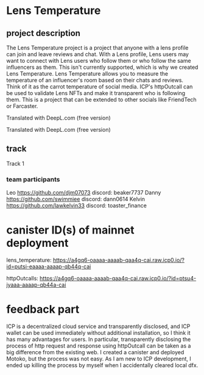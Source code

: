 # Lens Temperature
## project description
The Lens Temperature project is a project that anyone with a lens profile can join and leave reviews and chat. With a Lens profile, Lens users may want to connect with Lens users who follow them or who follow the same influencers as them. This isn't currently supported, which is why we created Lens Temperature. Lens Temperature allows you to measure the temperature of an influencer's room based on their chats and reviews. Think of it as the carrot temperature of social media. ICP's httpOutcall can be used to validate Lens NFTs and make it transparent who is following them. This is a project that can be extended to other socials like FriendTech or Farcaster.

Translated with DeepL.com (free version)

Translated with DeepL.com (free version)
## track
Track 1
### team participants
Leo
https://github.com/djm07073
discord: beaker7737
Danny
https://github.com/swimmiee
discord: dann0614
Kelvin
https://github.com/lawkelvin33
discord: toaster_finance

# canister ID(s) of mainnet deployment
lens_temperature: https://a4gq6-oaaaa-aaaab-qaa4q-cai.raw.icp0.io/?id=putsi-eaaaa-aaaap-qb44q-cai

httpOutcalls: https://a4gq6-oaaaa-aaaab-qaa4q-cai.raw.icp0.io/?id=ptsu4-jyaaa-aaaap-qb44a-cai

# feedback part
ICP is a decentralized cloud service and transparently disclosed, and ICP wallet can be used immediately without additional installation, so I think it has many advantages for users. In particular, transparently disclosing the process of http request and response using httpOutcall can be taken as a big difference from the existing web. I created a canister and deployed Motoko, but the process was not easy. As I am new to ICP development, I ended up killing the process by myself when I accidentally cleared local dfx.